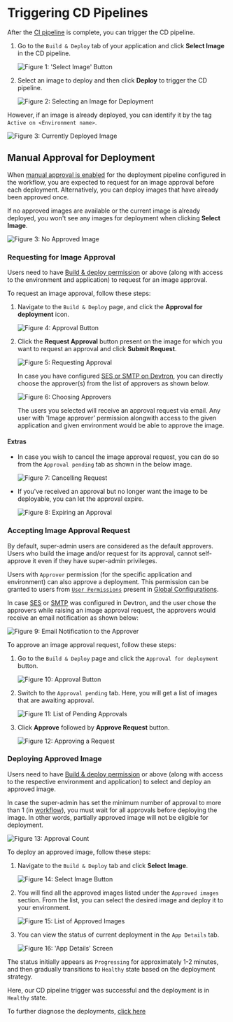 # Triggering CD Pipelines

After the [CI pipeline](./triggering-ci.md) is complete, you can trigger the CD pipeline.

1. Go to the `Build & Deploy` tab of your application and click **Select Image** in the CD pipeline.

    ![Figure 1: 'Select Image' Button](https://devtron-public-asset.s3.us-east-2.amazonaws.com/images/deploying-application/triggering-cd/select-image.jpg)

2. Select an image to deploy and then click **Deploy** to trigger the CD pipeline.

    ![Figure 2: Selecting an Image for Deployment](https://devtron-public-asset.s3.us-east-2.amazonaws.com/images/deploying-application/triggering-cd/deploy-v2.jpg)

However, if an image is already deployed, you can identify it by the tag `Active on <Environment name>`.

![Figure 3: Currently Deployed Image](https://devtron-public-asset.s3.us-east-2.amazonaws.com/images/deploying-application/triggering-cd/active-tag.jpg)

## Manual Approval for Deployment

When [manual approval is enabled](../creating-application/workflow/cd-pipeline.md#4-manual-approval-for-deployment) for the deployment pipeline configured in the workflow, you are expected to request for an image approval before each deployment. Alternatively, you can deploy images that have already been approved once.

If no approved images are available or the current image is already deployed, you won't see any images for deployment when clicking **Select Image**.

![Figure 3: No Approved Image](https://devtron-public-asset.s3.us-east-2.amazonaws.com/images/deploying-application/triggering-cd/no-approved-image-v2.jpg)

### Requesting for Image Approval

Users need to have [Build & deploy permission](../user-guide/global-configurations/authorization/user-access.md#role-based-access-levels) or above (along with access to the environment and application) to request for an image approval.

To request an image approval, follow these steps:

1. Navigate to the `Build & Deploy` page, and click the **Approval for deployment** icon.

    ![Figure 4: Approval Button](https://devtron-public-asset.s3.us-east-2.amazonaws.com/images/deploying-application/triggering-cd/deployment-approval-button-v2.jpg)

2. Click the **Request Approval** button present on the image for which you want to request an approval and click **Submit Request**.

    ![Figure 5: Requesting Approval](https://devtron-public-asset.s3.us-east-2.amazonaws.com/images/deploying-application/triggering-cd/request-approval-v2.jpg)

    In case you have configured [SES or SMTP on Devtron](../global-configurations/manage-notification.md#notification-configurations), you can directly choose the approver(s) from the list of approvers as shown below.

    ![Figure 6: Choosing Approvers](https://devtron-public-asset.s3.us-east-2.amazonaws.com/images/deploying-application/triggering-cd/approver-list-v2.jpg)

    The users you selected will receive an approval request via email. Any user with 'Image approver' permission alongwith access to the given application and given environment would be able to approve the image.


#### Extras

* In case you wish to cancel the image approval request, you can do so from the `Approval pending` tab as shown in the below image.

    ![Figure 7: Cancelling Request](https://devtron-public-asset.s3.us-east-2.amazonaws.com/images/deploying-application/triggering-cd/cancel-approval.jpg)

* If you've received an approval but no longer want the image to be deployable, you can let the approval expire.

    ![Figure 8: Expiring an Approval](https://devtron-public-asset.s3.us-east-2.amazonaws.com/images/deploying-application/triggering-cd/expire-approval.jpg)

### Accepting Image Approval Request

By default, super-admin users are considered as the default approvers. Users who build the image and/or request for its approval, cannot self-approve it even if they have super-admin privileges.

Users with `Approver` permission (for the specific application and environment) can also approve a deployment. This permission can be granted to users from [`User Permissions`](../global-configurations/authorization/user-access.md#role-based-access-levels) present in [Global Configurations](../global-configurations/README.md).

In case [SES](../global-configurations/manage-notification.md#manage-ses-configurations) or [SMTP](../global-configurations/manage-notification.md#manage-smtp-configurations) was configured in Devtron, and the user chose the approvers while raising an image approval request, the approvers would receive an email notification as shown below:

![Figure 9: Email Notification to the Approver](https://devtron-public-asset.s3.us-east-2.amazonaws.com/images/deploying-application/triggering-cd/email-notification.jpg)

To approve an image approval request, follow these steps:

1. Go to the `Build & Deploy` page and click the `Approval for deployment` button.

    ![Figure 10: Approval Button](https://devtron-public-asset.s3.us-east-2.amazonaws.com/images/deploying-application/triggering-cd/deployment-approval-button-v2.jpg)

2. Switch to the `Approval pending` tab. Here, you will get a list of images that are awaiting approval.

    ![Figure 11: List of Pending Approvals](https://devtron-public-asset.s3.us-east-2.amazonaws.com/images/deploying-application/triggering-cd/approval-pending-tab.jpg)

3. Click **Approve** followed by **Approve Request** button.

    ![Figure 12: Approving a Request](https://devtron-public-asset.s3.us-east-2.amazonaws.com/images/deploying-application/triggering-cd/approve-request-v2.jpg)

### Deploying Approved Image

Users need to have [Build & deploy permission](../user-guide/global-configurations/authorization/user-access.md#role-based-access-levels) or above (along with access to the respective environment and application) to select and deploy an approved image.

In case the super-admin has set the minimum number of approval to more than 1 (in [workflow](../creating-application/workflow/cd-pipeline.md#4-manual-approval-for-deployment)), you must wait for all approvals before deploying the image. In other words, partially approved image will not be eligible for deployment.

![Figure 13: Approval Count](https://devtron-public-asset.s3.us-east-2.amazonaws.com/images/deploying-application/triggering-cd/approval-count-v2.jpg)

To deploy an approved image, follow these steps:

1. Navigate to the `Build & Deploy` tab and click **Select Image**. 

    ![Figure 14: Select Image Button](https://devtron-public-asset.s3.us-east-2.amazonaws.com/images/deploying-application/triggering-cd/select-image.jpg)

2. You will find all the approved images listed under the `Approved images` section. From the list, you can select the desired image and deploy it to your environment.

    ![Figure 15: List of Approved Images](https://devtron-public-asset.s3.us-east-2.amazonaws.com/images/deploying-application/triggering-cd/approved-images-v2.jpg)

3. You can view the status of current deployment in the `App Details` tab. 

    ![Figure 16: 'App Details' Screen](https://devtron-public-asset.s3.us-east-2.amazonaws.com/images/deploying-application/triggering-cd/app-status-v2.jpg)

The status initially appears as `Progressing` for approximately 1-2 minutes, and then gradually transitions to `Healthy` state based on the deployment strategy.

Here, our CD pipeline trigger was successful and the deployment is in `Healthy` state.

To further diagnose the deployments, [click here](../debugging-deployment-and-monitoring.md)

